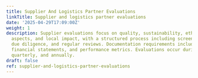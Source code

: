 ```yaml
---
title: Supplier And Logistics Partner Evaluations
linkTitle: Supplier and logistics partner evaluations
date: '2025-04-29T17:09:00Z'
weight: 1
description: Supplier evaluations focus on quality, sustainability, ethics, commercial
  aspects, and local impact, with a structured process including screening, assessment,
  due diligence, and regular reviews. Documentation requirements include certifications,
  financial statements, and performance metrics. Evaluations occur during selection,
  quarterly, and annually.
draft: false
ref: supplier-and-logistics-partner-evaluations
---
```


